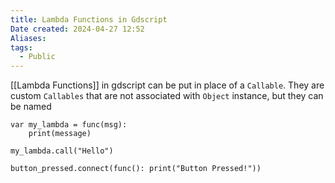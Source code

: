 ```yaml
---
title: Lambda Functions in Gdscript
Date created: 2024-04-27 12:52
Aliases:
tags: 
  - Public
---
```


[[Lambda Functions]] in gdscript can be put in place of a `Callable`. They are custom `Callables` that are not associated with `Object` instance, but they can be named

```gdscript
var my_lambda = func(msg):
	print(message)

my_lambda.call("Hello")
```

```gdscript
button_pressed.connect(func(): print("Button Pressed!"))
```